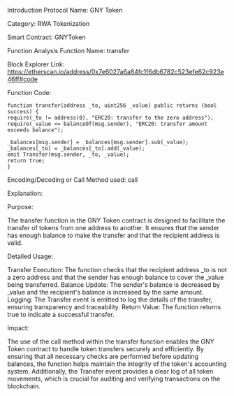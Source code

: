 Introduction
Protocol Name: GNY Token

Category: RWA Tokenization

Smart Contract: GNYToken

Function Analysis
Function Name: transfer

Block Explorer Link: https://etherscan.io/address/0x7e6027a6a84fc1f6db6782c523efe62c923e46ff#code

Function Code:


    function transfer(address _to, uint256 _value) public returns (bool success) {
    require(_to != address(0), "ERC20: transfer to the zero address");
    require(_value <= balanceOf(msg.sender), "ERC20: transfer amount exceeds balance");
    
    _balances[msg.sender] = _balances[msg.sender].sub(_value);
    _balances[_to] = _balances[_to].add(_value);
    emit Transfer(msg.sender, _to, _value);
    return true;
    }
    
Encoding/Decoding or Call Method used: call

Explanation:  

Purpose:

The transfer function in the GNY Token contract is designed to facilitate the transfer of tokens from one address to another. It ensures that the sender has enough balance to make the transfer and that the recipient address is valid.

Detailed Usage:

Transfer Execution: The function checks that the recipient address _to is not a zero address and that the sender has enough balance to cover the _value being transferred.
Balance Update: The sender's balance is decreased by _value and the recipient's balance is increased by the same amount.
Logging: The Transfer event is emitted to log the details of the transfer, ensuring transparency and traceability.
Return Value: The function returns true to indicate a successful transfer.

Impact:

The use of the call method within the transfer function enables the GNY Token contract to handle token transfers securely and efficiently. By ensuring that all necessary checks are performed before updating balances, the function helps maintain the integrity of the token's accounting system. Additionally, the Transfer event provides a clear log of all token movements, which is crucial for auditing and verifying transactions on the blockchain.
